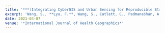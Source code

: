 ```yaml
---
title: '***[Integrating CyberGIS and Urban Sensing for Reproducible Streaming Analytics](https://link.springer.com/chapter/10.1007/978-981-15-8983-6_36)***'
excerpt: 'Wang, S., **Lyu, F.**, Wang, S., Catlett, C., Padmanabhan, A., Soltani, K. (2021). Integrating CyberGIS and Urban Sensing for Reproducible Streaming Analytics. *In: Shi, W., Goodchild, M.F., Batty, M., Kwan, MP., Zhang, A. (eds) Urban Informatics.* The Urban Book Series. Springer, Singapore.'
date: 2021-04-07
venue: '*International Journal of Health Geographics*'
---
```

